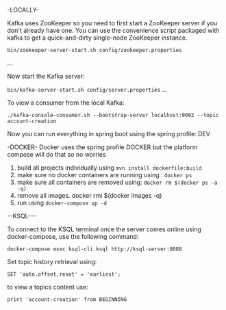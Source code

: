  -LOCALLY-

 Kafka uses ZooKeeper so you need to first start a ZooKeeper server if you don't already have one. You can use the convenience script packaged with kafka to get a quick-and-dirty single-node ZooKeeper instance.

 `bin/zookeeper-server-start.sh config/zookeeper.properties`

...

Now start the Kafka server:
	
`bin/kafka-server-start.sh config/server.properties`
...

To view a consumer from the local Kafka:

`./kafka-console-consumer.sh --bootstrap-server localhost:9092 --topic account-creation`

Now you can run everything in spring boot using the spring profile: DEV

 -DOCKER-
Docker uses the spring profile DOCKER but the platform compose will do that
so no worries

 1. build all projects individually using `mvn install dockerfile:build`
 2. make sure no docker containers are running using : `docker ps`
 3. make sure all containers are removed using:  `docker rm $(docker ps -a -q)`
 4. remove all images. docker rmi $(docker images -q)
 4. run using `docker-compose up -d`

--KSQL---

To connect to the KSQL terminal once the server comes online using docker-compose, use the following command:

`docker-compose exec ksql-cli ksql http://ksql-server:8088`

Set topic history retrieval using:

`SET 'auto.offset.reset' = 'earliest';`

to view a topics content use:

`print 'account-creation' from BEGINNING`